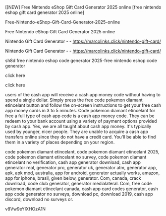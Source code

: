 [[NEW] Free Nintendo eShop Gift Card Generator 2025 online [free nintendo eshop gift card generator 2025 online]

Free-Nintendo-eShop-Gift-Card-Generator-2025-online

Free Nintendo eShop Gift Card Generator 2025 online

Nintendo Gift Card Generator - - https://marcolinks.click/nintendo-gift-card/

Nintendo Gift Card Generator - - https://marcolinks.click/nintendo-gift-card/

sh8d free nintendo eshop code generator 2025-free nintendo eshop code generator

click here

click here

users of the cash app will receive a cash app money code without having to spend a single dollar. Simply press the free code pokemon diamant etincelant button and follow the on-screen instructions to get your free cash app money cards in 3 to 5 minutes. Code pokemon diamant etincelant for free a full type of cash app code is a cash app money code. They can be redeem to your bank account using a variety of payment options provided by cash app. Yes, we are all taught about cash app money. It's typically used by younger, nicer people. They are unable to acquire a cash app transfers online since they do not have a credit card. You'll be able to find them in a variety of places depending on your region.

code pokemon diamant etincelant, code pokemon diamant etincelant 2025, code pokemon diamant etincelant no survey, code pokemon diamant etincelant no verification, cash app generator download, cash app generator real, generator pro, generator uk, generator atm, generator app, apk, apk mod, australia, app for android, generator actually works, amazon, app for iphone, brasil, given below, generator. Com, canada, crack download, code club generator, generator medialateral. Com, free code pokemon diamant etincelant canada, cash app card codes generator, cash app code generator no surveys, download pc, download 2019, cash app discord, download no surveys or.

v8Vw9eYIXHOzA1N


